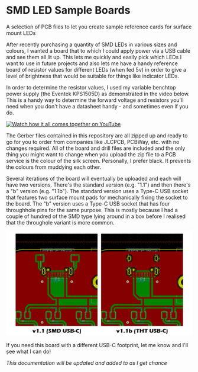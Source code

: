 # SMD LED Sample Boards
 A selection of PCB files to let you create sample reference cards for surface mount LEDs

After recently purchasing a quantity of SMD LEDs in various sizes and colours, I wanted a board that to which I could apply power via a USB cable and see them all lit up. This lets me quickly and easily pick which LEDs I want to use in future projects and also lets me have a handy reference board of resistor values for different LEDs (when fed 5v) in order to give a level of brightness that would be suitable for things like indicator LEDs.

In order to determine the resistor values, I used my variable benchtop power supply (the Eventek KPS1505D) as demonstrated in the video below. This is a handy way to determine the forward voltage and resistors you'll need when you don't have a datasheet handy - and sometimes even if you do.

[![Watch how it all comes together on YouTube](http://www.johnaldred.com/wp-content/uploads/2022/09/led-sample-board-play-button.jpg)](https://youtu.be/bLPhpMwc5_M)

The Gerber files contained in this repository are all zipped up and ready to go for you to order from companies like JLCPCB, PCBWay, etc. with no changes required. All of the board and drill files are included and the only thing you might want to change when you upload the zip file to a PCB service is the colour of the silk screen. Personally, I prefer black. It prevents the colours from muddying each other.

Several iterations of the board will eventually be uploaded and each will have two versions. There's the standard version (e.g. "1.1") and then there's a "b" version (e.g. "1.1b"). The standard version uses a Type-C USB socket that features two surface mount pads for mechanically fixing the socket to the board. The "b" version uses a Type-C USB socket that has four throughhole pins for the same purpose. This is mostly because I had a couple of hundred of the SMD type lying around in a box before I realised that the throughole variant is more common.

![USB-C Footpring comparison](https://github.com/Kaouthia/LED-Sample-Board/blob/main/Documentation/1-1-vs-1-1b.jpg?raw=true)

If you need this board with a different USB-C footprint, let me know and I'll see what I can do!

*This documentation will be updated and added to as I get chance*
